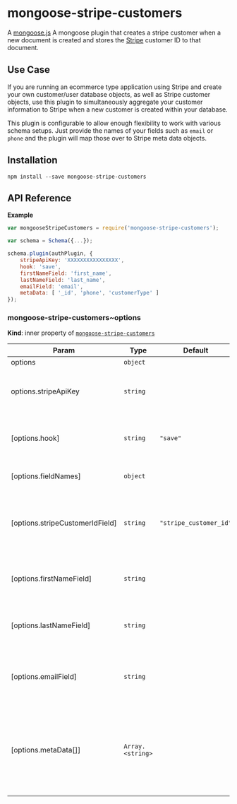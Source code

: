 mongoose-stripe-customers
====================

A [mongoose.js](https://github.com/LearnBoost/mongoose/) A mongoose plugin that creates a stripe customer when a new document is created and stores the [Stripe](https://stripe.com) customer ID to that document.

## Use Case
If you are running an ecommerce type application using Stripe and create your own customer/user database objects, as well as Stripe customer objects, use this plugin to simultaneously aggregate your customer information to Stripe when a new customer is created within your database.

This plugin is configurable to allow enough flexibility to work with various schema setups. Just provide the names of your fields such as `email` or `phone` and the plugin will map those over to Stripe meta data objects.

## Installation

`npm install --save mongoose-stripe-customers`

## API Reference
**Example**  
```js
var mongooseStripeCustomers = require('mongoose-stripe-customers');

var schema = Schema({...});

schema.plugin(authPlugin, {
    stripeApiKey: 'XXXXXXXXXXXXXXXX',
    hook: 'save',
    firstNameField: 'first_name',
    lastNameField: 'last_name',
    emailField: 'email',
    metaData: [ '_id', 'phone', 'customerType' ]
});
 ```
<a name="module_mongoose-stripe-customers..options"></a>
### mongoose-stripe-customers~options
**Kind**: inner property of <code>[mongoose-stripe-customers](#module_mongoose-stripe-customers)</code>  

| Param | Type | Default | Description |
| --- | --- | --- | --- |
| options | <code>object</code> |  |  |
| options.stripeApiKey | <code>string</code> |  | The Stripe secret key used to access the Stripe API. |
| [options.hook] | <code>string</code> | <code>&quot;save&quot;</code> | The document hook you want this to run before. |
| [options.fieldNames] | <code>object</code> |  | Response field overrides. |
| [options.stripeCustomerIdField] | <code>string</code> | <code>&quot;stripe_customer_id&quot;</code> | The field in which you want the Stripe customer ID value to be stored. |
| [options.firstNameField] | <code>string</code> |  | The field in which the customer's first name is stored. |
| [options.lastNameField] | <code>string</code> |  | The field in which the customer's last name is stored. |
| [options.emailField] | <code>string</code> |  | The field in which the customer's email address is stored. |
| [options.metaData[]] | <code>Array.&lt;string&gt;</code> |  | If you want any extra data stored with the customer on Stripe, provide an array of field names. |

